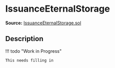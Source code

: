 # IssuanceEternalStorage

**Source:** [IssuanceEternalStorage.sol](https://github.com/Synthetixio/synthetix/blob/master/contracts/IssuanceEternalStorage.sol)

## Description

!!! todo "Work in Progress"

    This needs filling in
